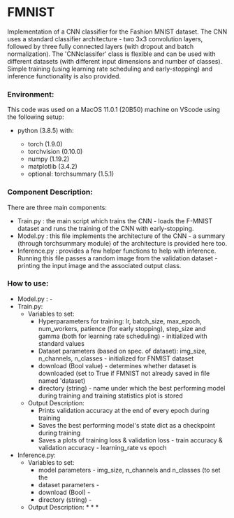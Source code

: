 # FMNIST

Implementation of a CNN classifier for the Fashion MNIST dataset. The CNN uses a standard classifier architecture - two 3x3 convolution layers, followed by three fully connected layers (with dropout and batch normalization). The 'CNNclassifer' class is flexible and can be used with different datasets (with different input dimensions and number of classes). Simple training (using learning rate scheduling and early-stopping) and inference functionality is also provided.

### Environment:

This code was used on a MacOS 11.0.1 (20B50) machine on VScode using the following setup:

* python (3.8.5) with:

  * torch (1.9.0)
  * torchvision (0.10.0)
  * numpy (1.19.2)
  * matplotlib (3.4.2)
  * optional: torchsummary (1.5.1)

### Component Description:

There are three main components:

* Train.py : the main script which trains the CNN - loads the F-MNIST dataset and runs the training of the CNN with early-stopping.
* Model.py : this file implements the architecture of the CNN - a summary (through torchsummary module) of the architecture is provided here too.
* Inference.py : provides a few helper functions to help with inference. Running this file passes a random image from the validation dataset - printing the input image and the associated output class.

### How to use:

* Model.py : - 
* Train.py: 
  * Variables to set:
    * Hyperparameters for training: lr, batch_size, max_epoch, num_workers, patience (for early stopping), step_size and gamma (both for learning rate scheduling)  - initialized with standard values
    * Dataset parameters (based on spec. of dataset): img_size, n_channels, n_classes - initialized for FNMIST dataset
    * download (Bool value) - determines whether dataset is downloaded (set to True if FMNIST not already saved in file named 'dataset)
    * directory (string) -  name under which the best performing model during training and training statistics plot is stored
  * Output Description:
    * Prints validation accuracy at the end of every epoch during training
    * Saves the best performing model's state dict as a checkpoint during training
    * Saves a plots of training loss & validation loss - train accuracy & validation accuracy - learning_rate vs epoch
* Inference.py: 
  * Variables to set:
    * model parameters - img_size, n_channels and n_classes (to set the 
    * dataset parameters -  
    * download (Bool) - 
    * directory (string) - 
  * Output Description:
    *
    *
    *



